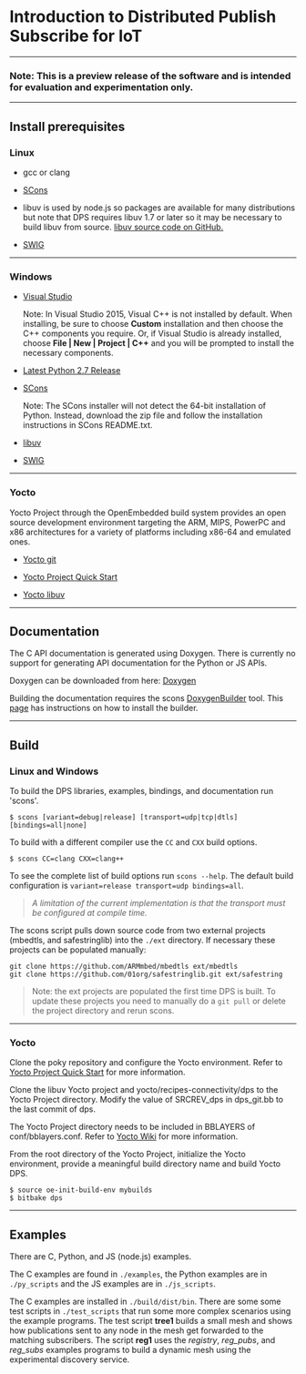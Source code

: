 # Introduction to Distributed Publish Subscribe for IoT

***

### Note: This is a preview release of the software and is intended for evaluation and experimentation only.

***

## Install prerequisites


### Linux

- gcc or clang

- [SCons](http://scons.org/pages/download.html)

- libuv is used by node.js so packages are available for many
distributions but note that DPS requires libuv 1.7 or later so it may
be necessary to build libuv from source. [libuv source code on
GitHub.](https://github.com/libuv)

- [SWIG](http://www.swig.org/download.html)

---

### Windows
- [Visual Studio](https://www.visualstudio.com/downloads/)

  Note: In Visual Studio 2015, Visual C++ is not installed by default.
  When installing, be sure to choose <strong>Custom</strong>
  installation and then choose the C++ components you require. Or, if
  Visual Studio is already installed, choose <strong>File | New |
  Project | C++</strong> and you will be prompted to install the
  necessary components.

- [Latest Python 2.7 Release](https://www.python.org/downloads/windows/)

- [SCons](http://scons.org/pages/download.html)

  Note: The SCons installer will not detect the 64-bit installation of
  Python.  Instead, download the zip file and follow the installation
  instructions in SCons README.txt.

- [libuv](http://dist.libuv.org/dist/)

- [SWIG](http://www.swig.org/download.html)

---

### Yocto
Yocto Project through the OpenEmbedded build system provides an open
source development environment targeting the ARM, MIPS, PowerPC and
x86 architectures for a variety of platforms including x86-64 and
emulated ones.

- [Yocto git](https://git.yoctoproject.org/)

- [Yocto Project Quick Start](http://www.yoctoproject.org/docs/1.8/yocto-project-qs/yocto-project-qs.html)

- [Yocto libuv](https://layers.openembedded.org/layerindex/recipe/32082/)

---

## Documentation

The C API documentation is generated using Doxygen. There is currently
no support for generating API documentation for the Python or JS APIs.

Doxygen can be downloaded from here:
[Doxygen](http://www.stack.nl/~dimitri/doxygen/download.html)

Building the documentation requires the scons
[DoxygenBuilder](https://bitbucket.org/scons/scons/wiki/DoxygenBuilder)
tool.  This [page](https://bitbucket.org/scons/scons/wiki/ToolsIndex)
has instructions on how to install the builder.

---
## Build

### Linux and Windows
To build the DPS libraries, examples, bindings, and documentation run
'scons'.

	$ scons [variant=debug|release] [transport=udp|tcp|dtls] [bindings=all|none]

To build with a different compiler use the `CC` and `CXX` build
options.

	$ scons CC=clang CXX=clang++

To see the complete list of build options run `scons --help`.  The
default build configuration is `variant=release transport=udp
bindings=all`.

> *A limitation of the current implementation is that the transport
> must be configured at compile time.*

The scons script pulls down source code from two external projects
(mbedtls, and safestringlib) into the `./ext` directory. If necessary
these projects can be populated manually:

	git clone https://github.com/ARMmbed/mbedtls ext/mbedtls
	git clone https://github.com/01org/safestringlib.git ext/safestring

> Note: the ext projects are populated the first time DPS is built. To
> update these projects you need to manually do a `git pull` or delete
> the project directory and rerun scons.

---

### Yocto
Clone the poky repository and configure the Yocto environment.  Refer
to [Yocto Project Quick
Start](http://www.yoctoproject.org/docs/1.8/yocto-project-qs/yocto-project-qs.html)
for more information.

Clone the libuv Yocto project and yocto/recipes-connectivity/dps to
the Yocto Project directory.  Modify the value of SRCREV_dps in
dps_git.bb to the last commit of dps.

The Yocto Project directory needs to be included in BBLAYERS of
conf/bblayers.conf.  Refer to [Yocto
Wiki](https://wiki.yoctoproject.org/wiki/How_do_I) for more
information.

From the root directory of the Yocto Project, initialize the Yocto
environment, provide a meaningful build directory name and build Yocto
DPS.

	$ source oe-init-build-env mybuilds
	$ bitbake dps

---

## Examples

There are C, Python, and JS (node.js) examples.

The C examples are found in `./examples`, the Python examples are in
`./py_scripts` and the JS examples are in `./js_scripts`.

The C examples are installed in `./build/dist/bin`. There are some
some test scripts in `./test_scripts` that run some more complex
scenarios using the example programs.  The test script **tree1**
builds a small mesh and shows how publications sent to any node in the
mesh get forwarded to the matching subscribers.  The script **reg1**
uses the *registry*, *reg_pubs*, and *reg_subs* examples programs to
build a dynamic mesh using the experimental discovery service.



